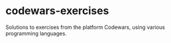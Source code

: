 # codewars-exercises
Solutions to exercises from the platform Codewars, using various programming languages.
